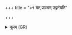 +++
title = "०१ यत् प्राञ्चम् उद्वर्तयति"

+++
<details><summary>मूलम् (GR)</summary>

यत् प्राञ्चम् उद्वर्तयति  
यज्ञाय च देवेभ्यश् चा वृश्चते ॥
</details>